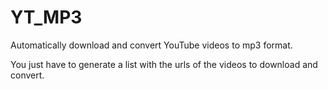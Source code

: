 # YT_MP3

Automatically download and convert YouTube videos to mp3 format.

You just have to generate a list with the urls of the videos to download and convert.
